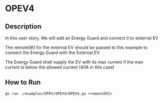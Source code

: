 # OPEV4

## Description

In this user story, We will add an Energy Guard and connect it to external EV

The remoteSKI for the external EV should be passed to this example to connect the Energy Guard with the External EV

The Energy Guard shall supply the EV with its max current if the max current is below the allowed current (40A in this case)

## How to Run
```
go run ./examples/OPEV/OPEV4/OPEV4.go <remoteSKI>
```

